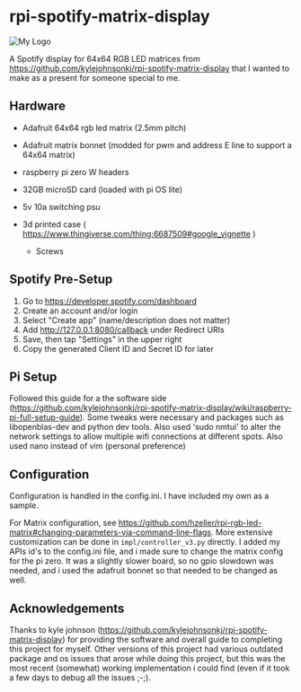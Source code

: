 # rpi-spotify-matrix-display
![My Logo](./IMG_7790.png)


A Spotify display for 64x64 RGB LED matrices from https://github.com/kylejohnsonkj/rpi-spotify-matrix-display that I wanted to make as a present for someone special to me.

## Hardware
- Adafruit 64x64 rgb led matrix (2.5mm pitch)

- Adafruit matrix bonnet (modded for pwm and address E line to support a 64x64 matrix)

- raspberry pi zero W headers

- 32GB microSD card (loaded with pi OS lite)

- 5v 10a switching psu

- 3d printed case ( https://www.thingiverse.com/thing:6687509#google_vignette )
  - Screws

## Spotify Pre-Setup
1. Go to https://developer.spotify.com/dashboard
2. Create an account and/or login
3. Select "Create app" (name/description does not matter)
4. Add http://127.0.0.1:8080/callback under Redirect URIs
5. Save, then tap "Settings" in the upper right
6. Copy the generated Client ID and Secret ID for later

## Pi Setup
Followed this guide for a the software side (https://github.com/kylejohnsonkj/rpi-spotify-matrix-display/wiki/raspberry-pi-full-setup-guide). Some tweaks were necessary and packages such as libopenblas-dev and python dev tools. Also used 'sudo nmtui' to alter the network settings to allow multiple wifi connections at different spots. Also used nano instead of vim (personal preference)

## Configuration
Configuration is handled in the config.ini. I have included my own as a sample.

For Matrix configuration, see https://github.com/hzeller/rpi-rgb-led-matrix#changing-parameters-via-command-line-flags. More extensive customization can be done in `impl/controller_v3.py` directly. I added my APIs id's to the config.ini file, and i made sure to change the matrix config for the pi zero. It was a slightly slower board, so no gpio slowdown was needed, and i used the adafruit bonnet so that needed to be changed as well.

## Acknowledgements
Thanks to kyle johnson (https://github.com/kylejohnsonkj/rpi-spotify-matrix-display) for providing the software and overall guide to completing this project for myself. Other versions of this project had various outdated package and os issues that arose while doing this project, but this was the most recent (somewhat) working implementation i could find (even if it took a few days to debug all the issues ;-;).
